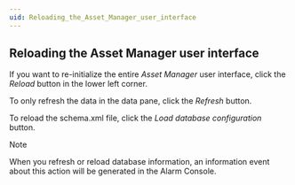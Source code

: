 ```yaml
---
uid: Reloading_the_Asset_Manager_user_interface
---
```


## Reloading the Asset Manager user interface

If you want to re-initialize the entire *Asset Manager* user interface, click the *Reload* button in the lower left corner.

To only refresh the data in the data pane, click the *Refresh* button.

To reload the schema.xml file, click the *Load database configuration* button.

> [!NOTE]
> When you refresh or reload database information, an information event about this action will be generated in the Alarm Console.
